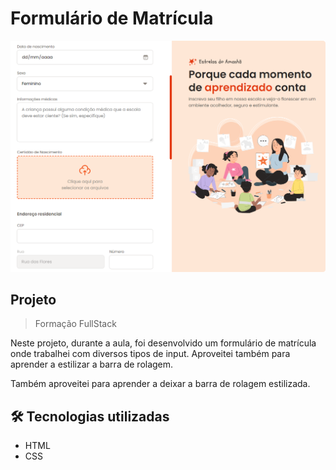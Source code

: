 # Formulário de Matrícula

<div align="center">
    <img src="./.github/print-readme.png" alt="preview">
</div>

## Projeto
> Formação FullStack

Neste projeto, durante a aula, foi desenvolvido um formulário de matrícula onde trabalhei com diversos tipos de input. Aproveitei também para aprender a estilizar a barra de rolagem.

Também aproveitei para aprender a deixar a barra de rolagem estilizada.


## 🛠️ Tecnologias utilizadas

- HTML
- CSS

